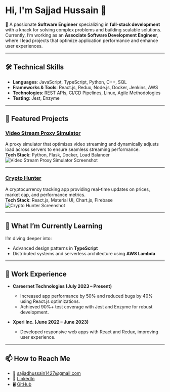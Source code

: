 # Hi, I'm Sajjad Hussain 👋

🚀 A passionate **Software Engineer** specializing in **full-stack development** with a knack for solving complex problems and building scalable solutions. Currently, I’m working as an **Associate Software Development Engineer**, where I lead projects that optimize application performance and enhance user experiences.

---

## 🛠️ Technical Skills

- **Languages**: JavaScript, TypeScript, Python, C++, SQL  
- **Frameworks & Tools**: React.js, Redux, Node.js, Docker, Jenkins, AWS  
- **Technologies**: REST APIs, CI/CD Pipelines, Linux, Agile Methodologies  
- **Testing**: Jest, Enzyme  

---

## 📌 Featured Projects

### [Video Stream Proxy Simulator](https://github.com/SajjadHussain2000/VideoStreamProxySimulator)  
A proxy simulator that optimizes video streaming and dynamically adjusts load across servers to ensure seamless streaming performance.  
**Tech Stack**: Python, Flask, Docker, Load Balancer  
![Video Stream Proxy Simulator Screenshot](https://via.placeholder.com/600x300) <!-- Replace with an actual screenshot -->

---

### [Crypto Hunter](https://inquisitive-macaron-2eb702.netlify.app/)  
A cryptocurrency tracking app providing real-time updates on prices, market cap, and performance metrics.  
**Tech Stack**: React.js, Material UI, Chart.js, Firebase  
![Crypto Hunter Screenshot](https://via.placeholder.com/600x300) <!-- Replace with an actual screenshot -->

---

## 🌱 What I’m Currently Learning  
I’m diving deeper into:  
- Advanced design patterns in **TypeScript**  
- Distributed systems and serverless architecture using **AWS Lambda**  

---

## 💼 Work Experience

- **Careernet Technologies (July 2023 – Present)**  
   - Increased app performance by 50% and reduced bugs by 40% using React.js optimizations.  
   - Achieved 90%+ test coverage with Jest and Enzyme for robust development.  

- **Xperi Inc. (June 2022 – June 2023)**  
   - Developed responsive web apps with React and Redux, improving user experience.

---

## 📫 How to Reach Me  
- 📧 [sajjadhussain1427@gmail.com](mailto:sajjadhussain1427@gmail.com)  
- 🔗 [LinkedIn](https://www.linkedin.com/in/sajjad-hussain-284972182)  
- 🖥️ [GitHub](https://github.com/SajjadHussain2000)  


